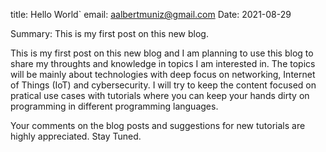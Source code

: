 title: Hello World` 
email: aalbertmuniz@gmail.com
Date: 2021-08-29

Summary: This is my first post on this new blog. 

This is my first post on this new blog and I am planning to use this blog to share my throughts and 
knowledge in topics I am interested in. The topics will be mainly about technologies with deep focus on 
networking, Internet of Things (IoT) and cybersecurity. I will try to keep the content focused on pratical use cases
with tutorials where you can keep your hands dirty on programming in different programming languages. 

Your comments on the blog posts and suggestions for new tutorials are highly appreciated. Stay Tuned. 

